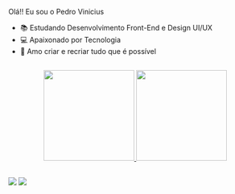 Olá!! Eu sou o Pedro Vinicius

- 📚 Estudando Desenvolvimento Front-End e Design UI/UX
- 💻 Apaixonado por Tecnologia
- 💖 Amo criar e recriar tudo que é possível 

##

<div align="center">
  <a href="https://github.com/sSoPHoSs">
  <img height="180em" src="https://github-readme-stats.vercel.app/api?username=sSoPHoSs&show_icons=true&theme=dark&include_all_commits=true&count_private=true"/>
  <img height="180em" src="https://github-readme-stats.vercel.app/api/top-langs/?username=sSoPHoSs&layout=compact&langs_count=7&theme=dark"/>
</div>
  
  ##
  
  <a href="https://www.linkedin.com/in/pedro-ferreira-1a2a79239/" target="_blank"><img src="https://img.shields.io/badge/-LinkedIn-%230077B5?style=for-the-badge&logo=linkedin&logoColor=white" target="_blank"></a> 
  <a href = "mailto:pedrovinicius.sf33@gmail.com"><img src="https://img.shields.io/badge/Gmail-D14836?style=for-the-badge&logo=gmail&logoColor=white" target="_blank"></a>
